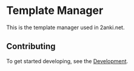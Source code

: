 # Template Manager

This is the template manager used in 2anki.net.

## Contributing

To get started developing, see the [Development](./Documentation/Development.md).
